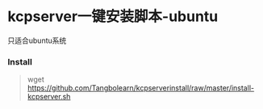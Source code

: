 # kcpserver一键安装脚本-ubuntu
只适合ubuntu系统
### Install
> wget https://github.com/Tangbolearn/kcpserverinstall/raw/master/install-kcpserver.sh
